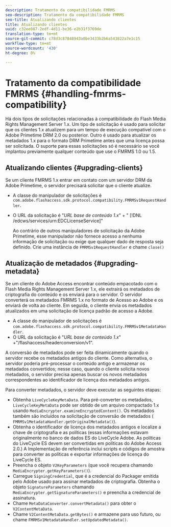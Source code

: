 ```yaml
---
description: Tratamento da compatibilidade FMRMS
seo-description: Tratamento da compatibilidade FMRMS
seo-title: Atualizando clientes
title: Atualizando clientes
uuid: c32ee087-2edf-4d11-be36-e2b31f3769de
translation-type: tm+mt
source-git-commit: c78d3c87848943a0be3433b2b6a543822a7e1c15
workflow-type: tm+mt
source-wordcount: '430'
ht-degree: 0%

---
```



# Tratamento da compatibilidade FMRMS {#handling-fmrms-compatibility}

Há dois tipos de solicitações relacionadas à compatibilidade do Flash Media Rights Management Server 1.x. Um tipo de solicitação é usado para solicitar que os clientes 1.x atualizem para um tempo de execução compatível com o Adobe Primetime DRM 2.0 ou posterior. Outro é usado para atualizar os metadados 1.x para o formato DRM Primetime antes que uma licença possa ser solicitada. O suporte para essas solicitações só é necessário se você implantou previamente qualquer conteúdo que use o FMRMS 1.0 ou 1.5.

## Atualizando clientes {#upgrading-clients}

Se um cliente FMRMS 1.x entrar em contato com um servidor DRM da Adobe Primetime, o servidor precisará solicitar que o cliente atualize.

* A classe do manipulador de solicitações é `com.adobe.flashaccess.sdk.protocol.compatibility.FMRMSv1RequestHandler`.
* O URL da solicitação é &quot;*URL base de conteúdo 1.x*&quot; + &quot; [!DNL /edcws/services/urn:EDCLicenseService]&quot;

   Ao contrário de outros manipuladores de solicitação da Adobe Primetime, esse manipulador não fornece acesso a nenhuma informação de solicitação ou exige que qualquer dado de resposta seja definido. Crie uma instância de `FMRMSv1RequestHandler` e chame `close()`

## Atualização de metadados {#upgrading-metadata}

Se um cliente do Adobe Access encontrar conteúdo empacotado com o Flash Media Rights Management Server 1.x, ele extrairá os metadados de criptografia do conteúdo e os enviará para o servidor. O servidor converterá os metadados FMRMS 1.x no formato de Acesso ao Adobe e os enviará de volta ao cliente. Em seguida, o cliente envia os metadados atualizados em uma solicitação de licença padrão de acesso a Adobe.

* A classe do manipulador de solicitações é `com.adobe.flashaccess.sdk.protocol.compatibility.FMRMSv1MetadataHandler`.
* O URL da solicitação é &quot;*URL base de conteúdo 1.x*&quot; +&quot;/flashaccess/headerconversion/v1&quot;.

A conversão de metadados pode ser feita dinamicamente quando o servidor recebe os metadados antigos do cliente. Como alternativa, o servidor poderia pré-processar o conteúdo antigo e armazenar os metadados convertidos; nesse caso, quando o cliente solicita novos metadados, o servidor precisa apenas buscar os novos metadados correspondentes ao identificador de licença dos metadados antigos.

Para converter metadados, o servidor deve executar as seguintes etapas:

* Obtenha `LiveCycleKeyMetaData`. Para pré-converter os metadados, `LiveCycleKeyMetaData` pode ser obtido de um arquivo compactado 1.x usando `MediaEncrypter.examineEncryptedContent()`. Os metadados também são incluídos na solicitação de conversão de metadados ( `FMRMSv1MetadataHandler.getOriginalMetadata()`).
* Obtenha o identificador de licença dos metadados antigos e localize a chave de criptografia e as políticas (essas informações estavam originalmente no banco de dados ES do LiveCycle Adobe. As políticas do LiveCycle ES devem ser convertidas em políticas do Adobe Access 2.0.) A Implementação de referência inclui scripts e códigos de amostra para converter as políticas e exportar informações de licença do LiveCycle ES.
* Preencha o objeto `V2KeyParameters` (que você recupera chamando `MediaEncrypter.getKeyParameters()`).
* Carregue `SigningCredential`, que é a credencial do Packager emitida pelo Adobe usado para assinar metadados de criptografia. Obtenha o objeto `SignatureParameters` chamando `MediaEncrypter.getSignatureParameters()` e preencha a credencial de assinatura.
* Chame `MetaDataConverter.convertMetadata()` para obter o `V2ContentMetaData`.
* Chame `V2ContentMetaData.getBytes()` e armazene para uso futuro, ou chame `FMRMSv1MetadataHandler.setUpdatedMetadata()`.